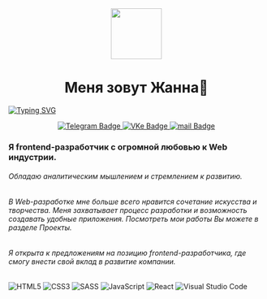 

<div id="header" align="center">
<img src="https://i.giphy.com/media/v1.Y2lkPTc5MGI3NjExNjU3YzVvYW5qbGx2aWV4dDl2dTJwZDJhc3ZvNm1wdXhhbjVjNXJmaSZlcD12MV9pbnRlcm5hbF9naWZfYnlfaWQmY3Q9Zw/2ikwIgNrmPZICNmRyX/giphy.gif" width=100/>
</div>
<h1 align="center">Меня зовут Жанна👋</h1>


[![Typing SVG](https://readme-typing-svg.herokuapp.com?color=%2336BCF7&lines=Frontend+developer)](https://git.io/typing-svg)


<div id="contacts" align="center">
	<a href="https://t.me/BonaaFidess" tagret="_blank">
	 <img src="https://img.shields.io/badge/Telegram-blue?style=for-the-badge&logo=Telegram&logoColor=white" alt="Telegram Badge"/>
	</a>
	<a href="https://vk.com/id15426643" tagret="_blank">
  <img src="https://img.shields.io/badge/VK-blue?style=for-the-badge&logo=VK&logoColor=white" alt="VKe Badge"/>
</a>
<a href="mailto:agupova.j@gmail.com" tagret="_blank">
  <img src="https://img.shields.io/badge/mail-blue?style=for-the-badge&logo=mail&logoColor=white" alt="mail Badge"/>
</a>
</div>

<div id="count" align="center">
<img src="https://komarev.com/ghpvc/?username=BonaFidesJo&style=flat-square&color=blue" alt=""/>
</div>


### Я frontend-разработчик с огромной любовью к Web индустрии. 
###### Обладаю аналитическим мышлением и стремлением к развитию.
###### В Web-разработке мне больше всего нравится сочетание искусства и творчества. Меня захватывает процесс разработки и возможность создавать удобные приложения. Посмотреть мои работы Вы можете в разделе Проекты.
###### Я открыта к предложениям на позицию frontend-разработчика, где смогу внести свой вклад в развитие компании.

![HTML5](https://img.shields.io/badge/html5-%23E34F26.svg?style=for-the-badge&logo=html5&logoColor=white)
![CSS3](https://img.shields.io/badge/css3-%231572B6.svg?style=for-the-badge&logo=css3&logoColor=white)
![SASS](https://img.shields.io/badge/SASS-hotpink.svg?style=for-the-badge&logo=SASS&logoColor=white)
![JavaScript](https://img.shields.io/badge/javascript-%23323330.svg?style=for-the-badge&logo=javascript&logoColor=%23F7DF1E)
![React](https://img.shields.io/badge/react-%2320232a.svg?style=for-the-badge&logo=react&logoColor=%2361DAFB)
![Visual Studio Code](https://img.shields.io/badge/Visual%20Studio%20Code-0078d7.svg?style=for-the-badge&logo=visual-studio-code&logoColor=white)


